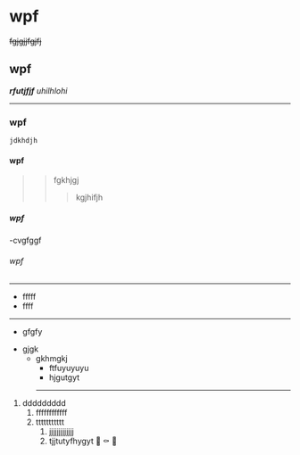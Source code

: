 # wpf 
~~fgjgjjfgjfj~~
## wpf 
***rfutjfjf***
_uhilhlohi_
______________
### wpf 
```jdkhdjh```
#### wpf
>>fgkhjgj 
>>>kgjhifjh
##### wpf
-cvgfggf
###### wpf
_______
- fffff
- ffff
_______
+ gfgfy
* gjgk
    - gkhmgkj
        - ftfuyuyuyu   
        - hjgutgyt
        ___________________
1. ddddddddd
    1. ffffffffffff
    2. ttttttttttt
        1. jjjjjjjjjjjjj
        2. tjjtutyfhygyt
 💩 ⚰️ 🍻
